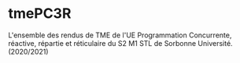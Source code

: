 # tmePC3R

L'ensemble des rendus de TME de l'UE Programmation Concurrente, réactive, répartie et réticulaire du S2 M1 STL de Sorbonne Université. (2020/2021)
